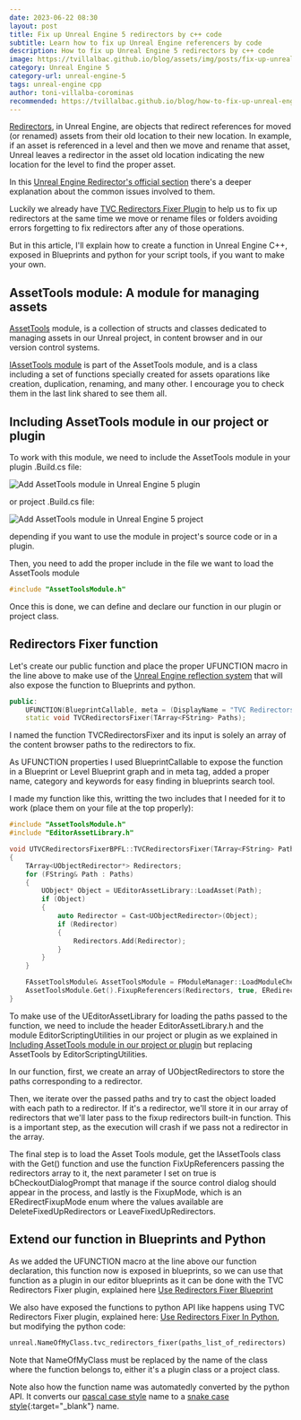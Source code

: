 ```yaml
---
date: 2023-06-22 08:30
layout: post
title: Fix up Unreal Engine 5 redirectors by c++ code
subtitle: Learn how to fix up Unreal Engine referencers by code
description: How to fix up Unreal Engine 5 redirectors by c++ code
image: https://tvillalbac.github.io/blog/assets/img/posts/fix-up-unreal-engine-redirectors-by-code-cpp.jpg
category: Unreal Engine 5
category-url: unreal-engine-5
tags: unreal-engine cpp
author: toni-villalba-corominas
recommended: https://tvillalbac.github.io/blog/how-to-fix-up-unreal-engine-5-redirectors-cpp-2/
---
```


<a href="https://docs.unrealengine.com/5.2/en-US/asset-redirectors-in-unreal-engine/">Redirectors</a>, in Unreal Engine, are objects that redirect references for moved (or renamed) assets from their old location to their new location.
In example, if an asset is referenced in a level and then we move and rename that asset, Unreal leaves a redirector in the asset old location indicating the new location for the level to find the proper asset.

In this <a href="https://docs.unrealengine.com/5.2/en-US/asset-redirectors-in-unreal-engine/#:~:text=in%20for%20you.-,Caveats,-Renaming">Unreal Engine Redirector's official section</a> there's a deeper explanation about the common issues involved to them.

Luckily we already have <a href="https://tvillalbac.github.io/blog/redirectors-fixer-plugin">TVC Redirectors Fixer Plugin</a> to help us to fix up redirectors at the same time we move or rename files or folders avoiding errors forgetting to fix redirectors after any of those operations.

But in this article, I'll explain how to create a function in Unreal Engine C++, exposed in Blueprints and python for your script tools, if you want to make your own.

## AssetTools module: A module for managing assets

<a href="https://docs.unrealengine.com/5.2/en-US/API/Developer/AssetTools/">AssetTools</a> module, is a collection of structs and classes dedicated to managing assets in our Unreal project, in content browser and in our version control systems.

<a href="https://docs.unrealengine.com/5.2/en-US/API/Developer/AssetTools/IAssetTools">IAssetTools module</a> is part of the AssetTools module, and is a class including a set of functions specially created for assets oparations like creation, duplication, renaming, and many other. I encourage you to check them in the last link shared to see them all.

## Including AssetTools module in our project or plugin

To work with this module, we need to include the AssetTools module in your plugin .Build.cs file:

<img class="img" src="https://tvillalbac.github.io/blog/assets/img/posts/adding-assettools-module-to-unreal-plugin.jpg" alt="Add AssetTools module in Unreal Engine 5 plugin">

or project .Build.cs file:

<img class="img" src="https://tvillalbac.github.io/blog/assets/img/posts/adding-assettools-module-to-unreal-project.jpg" alt="Add AssetTools module in Unreal Engine 5 project">

depending if you want to use the module in project's source code or in a plugin.

Then, you need to add the proper include in the file we want to load the AssetTools module

```cpp
#include "AssetToolsModule.h"
```

Once this is done, we can define and declare our function in our plugin or project class.

## Redirectors Fixer function

Let's create our public function and place the proper UFUNCTION macro in the line above to make use of the <a href="https://www.unrealengine.com/en-US/blog/unreal-property-system-reflection">Unreal Engine reflection system</a> that will also expose the function to Blueprints and python.

```cpp
public:
    UFUNCTION(BlueprintCallable, meta = (DisplayName = "TVC Redirectors Fixer", Keywords = "TVCRedirectorsFixerPlugin redirector fix fixer"), Category = "TVCRedirectorsFixerPlugin")
	static void TVCRedirectorsFixer(TArray<FString> Paths);
```

I named the function TVCRedirectorsFixer and its input is solely an array of the content browser paths to the redirectors to fix.

As UFUNCTION properties I used BlueprintCallable to expose the function in a Blueprint or Level Blueprint graph and in meta tag, added a proper name, category and keywords for easy finding in blueprints search tool.

I made my function like this, writting the two includes that I needed for it to work (place them on your file at the top properly):

```cpp
#include "AssetToolsModule.h"
#include "EditorAssetLibrary.h"

void UTVCRedirectorsFixerBPFL::TVCRedirectorsFixer(TArray<FString> Paths)
{
	TArray<UObjectRedirector*> Redirectors;
	for (FString& Path : Paths)
	{
		UObject* Object = UEditorAssetLibrary::LoadAsset(Path);
		if (Object)
		{
			auto Redirector = Cast<UObjectRedirector>(Object);
			if (Redirector)
			{
				Redirectors.Add(Redirector);
			}
		}
	}

	FAssetToolsModule& AssetToolsModule = FModuleManager::LoadModuleChecked< FAssetToolsModule>(TEXT("AssetTools"));
	AssetToolsModule.Get().FixupReferencers(Redirectors, true, ERedirectFixupMode::DeleteFixedUpRedirectors);
}
```

To make use of the UEditorAssetLibrary for loading the paths passed to the function, we need to include the header EditorAssetLibrary.h and the module EditorScriptingUtilities in our project or plugin as we explained in <a href="https://tvillalbac.github.io/blog/how-to-fix-up-unreal-engine-5-redirectors-cpp/#use-redirectors-fixer-blueprint/#including-assettools-module-in-our-project-or-plugin/">Including AssetTools module in our project or plugin</a> but replacing AssetTools by EditorScriptingUtilities.

In our function, first, we create an array of UObjectRedirectors to store the paths corresponding to a redirector.

Then, we iterate over the passed paths and try to cast the object loaded with each path to a redirector. If it's a redirector, we'll store it in our array of redirectors that we'll later pass to the fixup redirectors built-in function. This is a important step, as the execution will crash if we pass not a redirector in the array.

The final step is to load the Asset Tools module, get the IAssetTools class with the Get() function and use the function FixUpReferencers passing the redirectors array to it, the next parameter I set on true is bCheckoutDialogPrompt that manage if the source control dialog should appear in the process, and lastly is the FixupMode, which is an ERedirectFixupMode enum where the values available are DeleteFixedUpRedirectors or LeaveFixedUpRedirectors.

## Extend our function in Blueprints and Python

As we added the UFUNCTION macro at the line above our function declaration, this function now is exposed in blueprints, so we can use that function as a plugin in our editor blueprints as it can be done with the TVC Redirectors Fixer plugin, explained here <a href="https://tvillalbac.github.io/blog/redirectors-fixer-plugin/#use-redirectors-fixer-blueprint">Use Redirectors Fixer Blueprint</a>

We also have exposed the functions to python API like happens using TVC Redirectors Fixer plugin, explained here: <a href="https://tvillalbac.github.io/blog/redirectors-fixer-plugin/#use-redirectors-fixer-in-python">Use Redirectors Fixer In Python</a>, but modifying the python code:

```python
unreal.NameOfMyClass.tvc_redirectors_fixer(paths_list_of_redirectors)
```

Note that NameOfMyClass must be replaced by the name of the class where the function belongs to, either it's a plugin class or a project class.

Note also how the function name was automatedly converted by the python API. It converts our <a href="https://wiki.c2.com/?PascalCase">pascal case style</a> name to a [snake case style](https://en.wikipedia.org/wiki/Snake_case){:target="_blank"} name.
